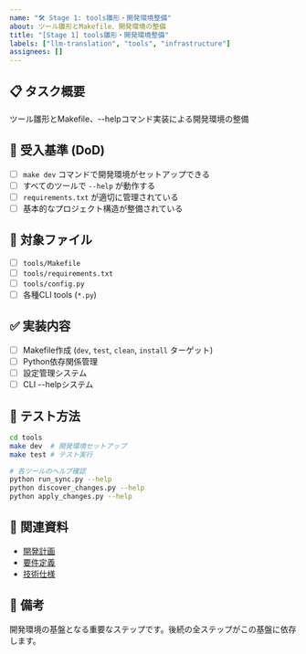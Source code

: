 ```yaml
---
name: "🛠️ Stage 1: tools雛形・開発環境整備"
about: ツール雛形とMakefile、開発環境の整備
title: "[Stage 1] tools雛形・開発環境整備"
labels: ["llm-translation", "tools", "infrastructure"]
assignees: []
---
```


## 📋 タスク概要
ツール雛形とMakefile、--helpコマンド実装による開発環境の整備

## 🎯 受入基準 (DoD)
- [ ] `make dev` コマンドで開発環境がセットアップできる
- [ ] すべてのツールで `--help` が動作する
- [ ] `requirements.txt` が適切に管理されている
- [ ] 基本的なプロジェクト構造が整備されている

## 📁 対象ファイル
- [ ] `tools/Makefile`
- [ ] `tools/requirements.txt`
- [ ] `tools/config.py`
- [ ] 各種CLI tools (`*.py`)

## ✅ 実装内容
- [ ] Makefile作成 (`dev`, `test`, `clean`, `install` ターゲット)
- [ ] Python依存関係管理
- [ ] 設定管理システム
- [ ] CLI --helpシステム

## 🧪 テスト方法
```bash
cd tools
make dev  # 開発環境セットアップ
make test # テスト実行

# 各ツールのヘルプ確認
python run_sync.py --help
python discover_changes.py --help
python apply_changes.py --help
```

## 🔗 関連資料
- [開発計画](../../../LLM_TRANSLATION_DEVELOPMENT_PLAN.md)
- [要件定義](../../../tools/requirements.md)
- [技術仕様](../../../tools/spec.md)

## 📝 備考
開発環境の基盤となる重要なステップです。後続の全ステップがこの基盤に依存します。